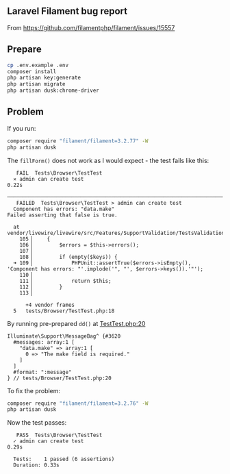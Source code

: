 ## Laravel Filament bug report

From <https://github.com/filamentphp/filament/issues/15557>

## Prepare

```bash
cp .env.example .env
composer install
php artisan key:generate
php artisan migrate
php artisan dusk:chrome-driver
```

## Problem

If you run:

```bash
composer require "filament/filament=3.2.77" -W
php artisan dusk
```

The `fillForm()` does not work as I would expect - the test fails like this:

```
   FAIL  Tests\Browser\TestTest
  ⨯ admin can create test                                                                                                                                                             0.22s
  ─────────────────────────────────────────────────────────────────────────────────────────────────────────────────────────────────────────────────────────────────────────────────────────
   FAILED  Tests\Browser\TestTest > admin can create test
  Component has errors: "data.make"
Failed asserting that false is true.

  at vendor/livewire/livewire/src/Features/SupportValidation/TestsValidation.php:109
    105▕     {
    106▕         $errors = $this->errors();
    107▕
    108▕         if (empty($keys)) {
  ➜ 109▕             PHPUnit::assertTrue($errors->isEmpty(), 'Component has errors: "'.implode('", "', $errors->keys()).'"');
    110▕
    111▕             return $this;
    112▕         }
    113▕

      +4 vendor frames
  5   tests/Browser/TestTest.php:18
```

By running pre-prepared `dd()` at [TestTest.php:20](./tests/Browser/TestTest.php)

```
Illuminate\Support\MessageBag^ {#3620
  #messages: array:1 [
    "data.make" => array:1 [
      0 => "The make field is required."
    ]
  ]
  #format: ":message"
} // tests/Browser/TestTest.php:20
```

To fix the problem:

```bash
composer require "filament/filament=3.2.76" -W
php artisan dusk
```

Now the test passes:

```
   PASS  Tests\Browser\TestTest
  ✓ admin can create test                                                                                                                                                             0.29s

  Tests:    1 passed (6 assertions)
  Duration: 0.33s
```
